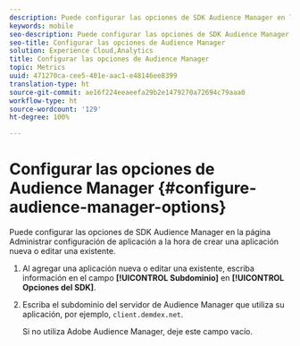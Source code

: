 ```yaml
---
description: Puede configurar las opciones de SDK Audience Manager en la página Administrar configuración de aplicación a la hora de crear una aplicación nueva o editar una existente.
keywords: mobile
seo-description: Puede configurar las opciones de SDK Audience Manager en la página Administrar configuración de aplicación a la hora de crear una aplicación nueva o editar una existente.
seo-title: Configurar las opciones de Audience Manager
solution: Experience Cloud,Analytics
title: Configurar las opciones de Audience Manager
topic: Metrics
uuid: 471270ca-cee5-401e-aac1-e48146ee8399
translation-type: ht
source-git-commit: ae16f224eeaeefa29b2e1479270a72694c79aaa0
workflow-type: ht
source-wordcount: '129'
ht-degree: 100%

---
```



# Configurar las opciones de Audience Manager {#configure-audience-manager-options}

Puede configurar las opciones de SDK Audience Manager en la página Administrar configuración de aplicación a la hora de crear una aplicación nueva o editar una existente.

1. Al agregar una aplicación nueva o editar una existente, escriba información en el campo **[!UICONTROL Subdominio]** en **[!UICONTROL Opciones del SDK]**.

1. Escriba el subdominio del servidor de Audience Manager que utiliza su aplicación, por ejemplo, `client.demdex.net`.

   Si no utiliza Adobe Audience Manager, deje este campo vacío.